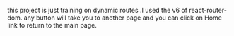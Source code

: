 this project is just training on dynamic routes .I used the v6 of react-router-dom. any button will take you to another page and you can click on Home link to return to the main page.
